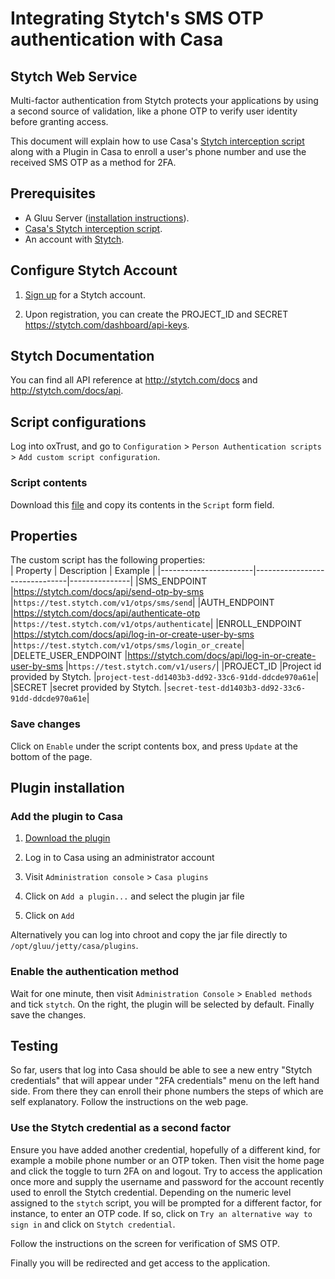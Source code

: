 # Integrating Stytch's SMS OTP authentication with Casa

## Stytch Web Service
Multi-factor authentication from Stytch protects your applications by using a second source of validation, like a phone OTP to verify user identity before granting access.

 This document will explain how to use Casa's [Stytch  interception script](https://github.com/GluuFederation/community-edition-setup/tree/master/static/casa/scripts/casa-external_stytch.py) along with a Plugin in Casa to enroll a user's phone number and use the received SMS OTP as a method for 2FA. 



## Prerequisites
- A Gluu Server ([installation instructions](./installation-guide/index.md)).
- [Casa's Stytch interception script](https://github.com/GluuFederation/community-edition-setup/tree/master/static/casa/scripts/casa-external_stytch.py).
- An account with [Stytch](https://stytch.com/).   

## Configure Stytch Account

1. [Sign up](Stytch) for a Stytch account.

2. Upon registration, you can create the PROJECT_ID and SECRET https://stytch.com/dashboard/api-keys.

## Stytch Documentation

You can find all API reference at http://stytch.com/docs and http://stytch.com/docs/api. 

## Script configurations

Log into oxTrust, and go to `Configuration` > `Person Authentication scripts` > `Add custom script configuration`. 
### Script contents

Download this [file](https://github.com/GluuFederation/community-edition-setup/tree/master/static/casa/scripts/casa-external_stytch.py) and copy its contents in the `Script` form field.

## Properties

The custom script has the following properties:    
|	Property	        |	Description		                                      |	Example	|
|-----------------------|-------------------------------|---------------|
|SMS_ENDPOINT		    |https://stytch.com/docs/api/send-otp-by-sms              |`https://test.stytch.com/v1/otps/sms/send`|
|AUTH_ENDPOINT 		    |https://stytch.com/docs/api/authenticate-otp             |`https://test.stytch.com/v1/otps/authenticate`|
|ENROLL_ENDPOINT	    |https://stytch.com/docs/api/log-in-or-create-user-by-sms |`https://test.stytch.com/v1/otps/sms/login_or_create`|
|DELETE_USER_ENDPOINT   |https://stytch.com/docs/api/log-in-or-create-user-by-sms |`https://test.stytch.com/v1/users/`|
|PROJECT_ID 		    |Project id provided by Stytch.                           |`project-test-dd1403b3-dd92-33c6-91dd-ddcde970a61e`|
|SECRET		            |secret provided by Stytch.                               |`secret-test-dd1403b3-dd92-33c6-91dd-ddcde970a61e`|



### Save changes

Click on `Enable` under the script contents box, and press `Update` at the bottom of the page.


## Plugin installation


### Add the plugin to Casa

1. [Download the plugin](https://ox.gluu.org/maven/org/gluu/casa/plugins/stytch-plugin/4.3.Final/stytch-plugin-4.3.Final-jar-with-dependencies.jar)

1. Log in to Casa using an administrator account

1. Visit `Administration console` > `Casa plugins`

1. Click on `Add a plugin...` and select the plugin jar file

1. Click on `Add`

Alternatively you can log into chroot and copy the jar file directly to `/opt/gluu/jetty/casa/plugins`.

### Enable the authentication method

Wait for one minute, then visit `Administration Console` > `Enabled methods` and tick `stytch`. On the right, the plugin will be selected by default. Finally save the changes.

## Testing
So far, users that log into Casa should be able to see a new entry "Stytch credentials" that will appear under "2FA credentials" menu on the left hand side. From there they can enroll their phone numbers the steps of which are self explanatory. Follow the instructions on the web page.


### Use the Stytch credential as a second factor
Ensure you have added another credential, hopefully of a different kind, for example a mobile phone number or an OTP token. Then visit the home page and click the toggle to turn 2FA on and logout.
Try to access the application once more and supply the username and password for the account recently used to enroll the Stytch credential. Depending on the numeric level assigned to the `stytch` script, you will be prompted for a different factor, for instance, to enter an OTP code. If so, click on `Try an alternative way to sign in` and click on `Stytch credential`.


Follow the instructions on the screen for verification of SMS OTP.

Finally you will be redirected and get access to the application.
